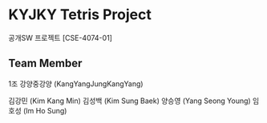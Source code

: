 # KYJKY Tetris Project
공개SW 프로젝트 [CSE-4074-01]

## Team Member
1조 강양중강양 (KangYangJungKangYang)

김강민 (Kim Kang Min)
김성백 (Kim Sung Baek)
양승영 (Yang Seong Young)
임호성 (Im Ho Sung)
